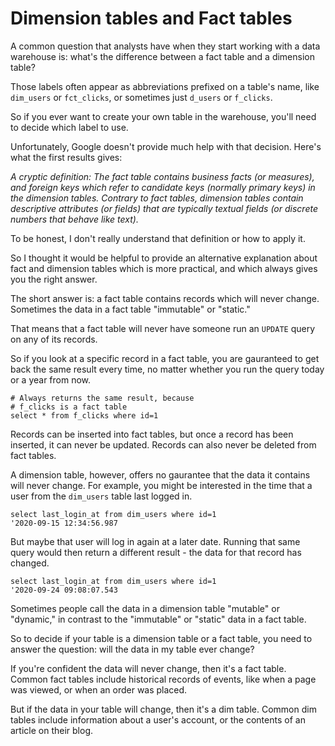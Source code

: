 # Dimension tables and Fact tables

A common question that analysts have when they start working with a data warehouse is: what's the difference between a fact table and a dimension table?

Those labels often appear as abbreviations prefixed on a table's name, like `dim_users` or `fct_clicks`, or sometimes just `d_users` or `f_clicks`.

So if you ever want to create your own table in the warehouse, you'll need to decide which label to use.

Unfortunately, Google doesn't provide much help with that decision. Here's what the first results gives:

*A cryptic definition: The fact table contains business facts (or measures), and foreign keys which refer to candidate keys (normally primary keys) in the dimension tables. Contrary to fact tables, dimension tables contain descriptive attributes (or fields) that are typically textual fields (or discrete numbers that behave like text).*

To be honest, I don't really understand that definition or how to apply it.

So I thought it would be helpful to provide an alternative explanation about fact and dimension tables which is more practical, and which always gives you the right answer.

The short answer is: a fact table contains records which will never change. Sometimes the data in a fact table "immutable" or "static."

That means that a fact table will never have someone run an `UPDATE` query on any of its records. 

So if you look at a specific record in a fact table, you are gauranteed to get back the same result every time, no matter whether you run the query today or a year from now.

```
# Always returns the same result, because 
# f_clicks is a fact table
select * from f_clicks where id=1
```

Records can be inserted into fact tables, but once a record has been inserted, it can never be updated. Records can also never be deleted from fact tables.

A dimension table, however, offers no gaurantee that the data it contains will never change. For example, you might be interested in the time that a user from the `dim_users` table last logged in.

```
select last_login_at from dim_users where id=1
'2020-09-15 12:34:56.987
```

But maybe that user will log in again at a later date. Running that same query would then return a different result - the data for that record has changed.

```
select last_login_at from dim_users where id=1
'2020-09-24 09:08:07.543
```

Sometimes people call the data in a dimension table "mutable" or "dynamic," in contrast to the "immutable" or "static" data in a fact table.

So to decide if your table is a dimension table or a fact table, you need to answer the question: will the data in my table ever change? 

If you're confident the data will never change, then it's a fact table. Common fact tables include historical records of events, like when a page was viewed, or when an order was placed.

But if the data in your table will change, then it's a dim table. Common dim tables include information about a user's account, or the contents of an article on their blog.
